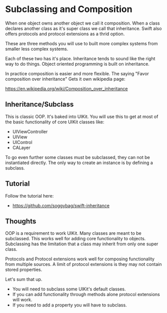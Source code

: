 # Subclassing and Composition

When one object owns another object we call it composition. When a class
declares another class as it's super class we call that inheritance.
Swift also offers protocols and protocol extensions as a thrid option. 

These are three methods you will use to built more complex systems from smaller
less complex systems.

Each of these two has it's place. Inheritance tends to sound like the right
way to do things. Object oriented programming is built on inheritance.

In practice composition is easier and more flexible. The saying "Favor composition over inheritance"
Gets it own wikipedia page:

https://en.wikipedia.org/wiki/Composition_over_inheritance

## Inheritance/Subclass

This is classic OOP. It's baked into UIKit. You will use this to get at most of the basic 
functionality of core UIKit classes like:

- UIViewController
- UIView
- UIControl
- CALayer

To go even further some classes must be subclassed, they can not be instantiated directly. The only
way to create an instance is by defining a subclass. 

## Tutorial 

Follow the tutorial here: 

- https://github.com/soggybag/swift-inheritance

## Thoughts 

OOP is a requirement to work UIKit. Many classes are meant to be subclassed. This works well 
for adding core functionality to objects. Subclassing has the limitation that a class may 
inherit from only one super class. 

Protocols and Protocol extensions work well for composing functionality from multiple 
sources. A limit of protocol extensions is they may not contain stored properties. 

Let's sum that up. 

- You will need to subclass some UIKit's default classes. 
- If you can add functionality through methods alone protocol extensions will work. 
- If you need to add a property you will have to subclass. 

